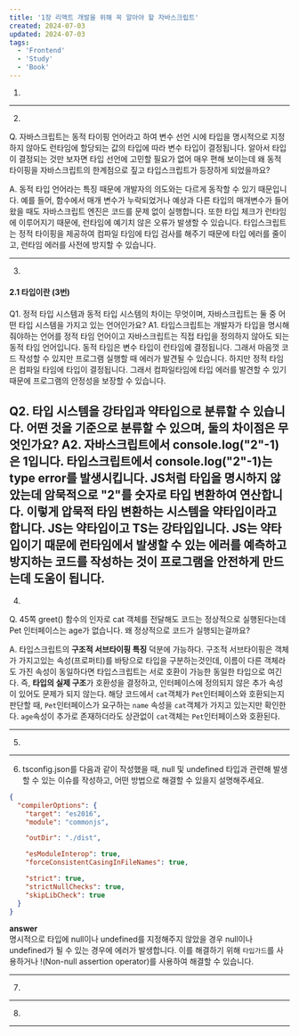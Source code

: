 ```yaml
---
title: '1장 리액트 개발을 위해 꼭 알아야 할 자바스크립트'
created: 2024-07-03
updated: 2024-07-03
tags:
  - 'Frontend'
  - 'Study'
  - 'Book'
---
```



1. 

---

2. 
Q. 자바스크립트는 동적 타이핑 언어라고 하여 변수 선언 시에 타입을 명시적으로 지정하지 않아도 런타임에 할당되는 값의 타입에 따라 변수 타입이 결정됩니다.
알아서 타입이 결정되는 것만 보자면 타입 선언에 고민할 필요가 없어 매우 편해 보이는데 왜 동적 타이핑을 자바스크립트의 한계점으로 짚고 타입스크립트가 등장하게 되었을까요?

A. 동적 타입 언어라는 특징 때문에 개발자의 의도와는 다르게 동작할 수 있기 때문입니다. 예를 들어, 함수에서 매개 변수가 누락되었거나 예상과 다른 타입의 매개변수가 들어왔을 때도 자바스크립트 엔진은 코드를 문제 없이 실행합니다. 또한 타입 체크가 런타임에 이루어지기 때문에, 런타임에 예기치 않은 오류가 발생할 수 있습니다. 타입스크립트는 정적 타이핑을 제공하여 컴파일 타임에 타입 검사를 해주기 때문에 타입 에러를 줄이고, 런타임 에러를 사전에 방지할 수 있습니다.

---

3. 
#### 2.1 타입이란 (3번)

Q1. 정적 타입 시스템과 동적 타입 시스템의 차이는 무엇이며, 자바스크립트는 둘 중 어떤 타입 시스템을 가지고 있는 언어인가요?
A1. 타입스크립트는 개발자가 타입을 명시해줘야하는 언어를 정적 타임 언어이고 자바스크립트는 직접 타입을 정의하지 않아도 되는 동적 타임 언어입니다. 동적 타임은 변수 타입이 런타임에 결정됩니다. 그래서 마음껏 코드 작성할 수 있지만 프로그램 실행할 때 에러가 발견될 수 있습니다. 하지만 정적 타임은 컴파일 타임에 타입이 결정됩니다. 그래서 컴파일타임에 타입 에러를 발견할 수 있기 때문에 프로그램의 안정성을 보장할 수 있습니다.


Q2. 타입 시스템을 강타입과 약타입으로 분류할 수 있습니다. 어떤 것을 기준으로 분류할 수 있으며, 둘의 차이점은 무엇인가요?
A2. 자바스크립트에서 console.log("2"-1)은 1입니다. 타입스크립트에서 console.log("2"-1)는 type error를 발생시킵니다. JS처럼 타입을 명시하지 않았는데 암묵적으로 "2"를 숫자로 타입 변환하여 연산합니다. 이렇게 압묵적 타임 변환하는 시스템을 약타입이라고 합니다. JS는 약타입이고 TS는 강타입입니다. JS는 약타입이기 때문에 런타임에서 발생할 수 있는 에러를 예측하고 방지하는 코드를 작성하는 것이 프로그램을 안전하게 만드는데 도움이 됩니다. 
---
4.
Q. 45쪽 greet() 함수의 인자로 cat 객체를 전달해도 코드는 정상적으로 실행된다는데 Pet 인터페이스는 age가 없습니다. 왜 정상적으로 코드가 실행되는걸까요?

A. 타입스크립트의 **구조적 서브타이핑 특징** 덕분에 가능하다. 구조적 서브타이핑은 객체가 가지고있는 속성(프로퍼티)를 바탕으로 타입을 구분하는것인데, 이름이 다른 객체라도 가진 속성이 동일하다면 타입스크립트는 서로 호환이 가능한 동일한 타입으로 여긴다. 즉, **타입의 실제 구조**가 호환성을 결정하고, 인터페이스에 정의되지 않은 추가 속성이 있어도 문제가 되지 않는다.
해당 코드에서 `cat`객체가 `Pet`인터페이스와 호환되는지 판단할 때, `Pet`인터페이스가 요구하는 `name` 속성을 `cat`객체가 가지고 있는지만 확인한다. `age`속성이 추가로 존재하더라도 상관없이 `cat`객체는 `Pet`인터페이스와 호환된다. 


---
5. 

---
6. tsconfig.json를 다음과 같이 작성했을 때, null 및 undefined 타입과 관련해 발생할 수 있는 이슈를 작성하고, 어떤 방법으로 해결할 수 있을지 설명해주세요.
```json
{
  "compilerOptions": {
    "target": "es2016",                                  
    "module": "commonjs",                                

    "outDir": "./dist",                                   

    "esModuleInterop": true,                             
    "forceConsistentCasingInFileNames": true,            

    "strict": true,                                      
    "strictNullChecks": true,                         
    "skipLibCheck": true                                 
  }
}
```
**answer** <br>명시적으로 타입에 null이나 undefined를 지정해주지 않았을 경우 null이나 undefined가 될 수 있는 경우에 에러가 발생합니다.
이를 해결하기 위해 `타입가드`를 사용하거나 !(Non-null assertion operator)를 사용하여 해결할 수 있습니다.

---
7.

---
8.
---




